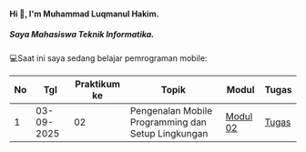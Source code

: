 #### Hi 👋, I'm Muhammad Luqmanul Hakim. 
##### Saya Mahasiswa Teknik Informatika.

💻Saat ini saya sedang belajar pemrograman mobile:

| No  | Tgl  | Praktikum ke  | Topik  | Modul | Tugas |
| ------------ | ------------ | ------------ | ------------ | ------------ | ------------ | 
| 1  | 03-09-2025 | 02           | Pengenalan Mobile Programming dan Setup Lingkungan | [Modul 02](https://docs.google.com/document/d/1bAyuU6jrKHtkA4Xj5qt7JtetDfKI22JQ/edit?usp=sharing&ouid=104944616880503288967&rtpof=true&sd=true "Modul 02") | [Tugas](https://docs.google.com/document/d/1cWImQA9VLF50SlftX7pqrcalHG7uecvdinEmXcF_l1A/edit?usp=sharing "Tugas") |
